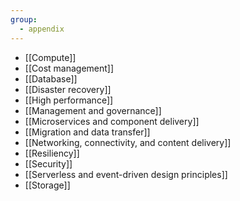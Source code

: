 ```yaml
---
group:
  - appendix
---
```

- [[Compute]]
- [[Cost management]]
- [[Database]]
- [[Disaster recovery]]
- [[High performance]]
- [[Management and governance]]
- [[Microservices and component delivery]]
- [[Migration and data transfer]]
- [[Networking, connectivity, and content delivery]]
- [[Resiliency]]
- [[Security]]
- [[Serverless and event-driven design principles]]
- [[Storage]]